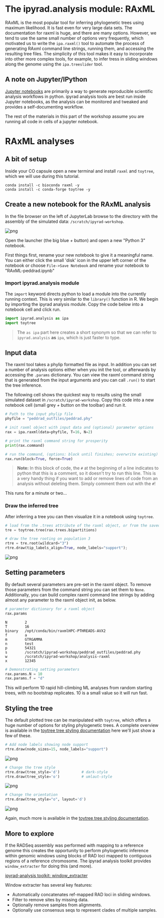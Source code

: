 
# The ipyrad.analysis module: **RAxML**

RAxML is the most popular tool for inferring phylogenetic trees using maximum
likelihood. It is fast even for very large data sets. The documentation for
raxml is huge, and there are many options. However, we tend to use the same small
number of options very frequently, which motivated us to write the `ipa.raxml()`
tool to automate the process of generating RAxml command line strings, running
them, and accessing the resulting tree files. The simplicity of this tool makes
it easy to incorporate into other more complex tools, for example, to infer
tress in sliding windows along the genome using the `ipa.treeslider` tool.

## A note on Jupyter/IPython
[Jupyter notebooks](http://jupyter.org/) are primarily a way to generate
reproducible scientific analysis workflows in python. ipyrad analysis tools are
best run inside Jupyter notebooks, as the analysis can be monitored and tweaked
and provides a self-documenting workflow.

The rest of the materials in this part of the workshop assume you are running
all code in cells of a jupyter notebook.

# **RAxML** analyses

## A bit of setup
Inside your CO capsule open a new terminal and install `raxml` and `toytree`,
which we will use during this tutorial.

```
conda install -c bioconda raxml -y
conda install -c conda-forge toytree -y
```

## Create a new notebook for the RAxML analysis
In the file browser on the left of JupyterLab browse to the directory with the
assembly of the simulated data: `/scratch/ipyrad-workshop`.

![png](images/CO-PCA-WorkshopDirectory.png)

Open the launcher (the big blue *+* button) and open a new "Python 3" notebook.

First things first, rename your new notebook to give it a meaningful name. You can
either click the small 'disk' icon in the upper left corner of the notebook or choose
`File->Save Notebook` and rename your notebook to "RAxML-peddrad.ipynb"

### Import ipyrad.analysis module
The `import` keyword directs python to load a module into the currently running
context. This is very similar to the `library()` function in R. We begin by
importing the ipyrad analysis module. Copy the code below into a
notebook cell and click run. 

```python
import ipyrad.analysis as ipa
import toytree
```
> The `as ipa` part here creates a short synonym so that we can refer to
`ipyrad.analysis` **as** `ipa`, which is just faster to type.

## Input data
The raxml tool takes a phylip formatted file as input. In addition you can set
a number of analysis options either when you init the tool, or afterwards by
accessing the `.params` dictionary. You can view the raxml command string that is
generated from the input arguments and you can call `.run()` to start the tree inference. 

The following cell shows the quickest way to results using the small simulated
dataset in `/scratch/ipyrad-workshop`. Copy this code into a new notebook cell
(small grey *+* button on the toolbar) and run it.

```python
# Path to the input phylip file
phyfile = "peddrad_outfiles/peddrad.phy"

# init raxml object with input data and (optional) parameter options
rax = ipa.raxml(data=phyfile, T=16, N=2)

# print the raxml command string for prosperity
print(rax.command)

# run the command, (options: block until finishes; overwrite existing)
rax.run(block=True, force=True)
```
> **Note:** In this block of code, the `#` at the beginning of a line indicates
to python that this is a comment, so it doesn't try to run this line. This is a
very handy thing if you want to add or remove lines of code from an analysis
without deleting them. Simply comment them out with the `#`!

This runs for a minute or two...

### Draw the inferred tree
After inferring a tree you can then visualize it in a notebook using `toytree`.

```python
# load from the .trees attribute of the raxml object, or from the saved tree file
tre = toytree.tree(rax.trees.bipartitions)

# draw the tree rooting on population 3
rtre = tre.root(wildcard="3")
rtre.draw(tip_labels_align=True, node_labels="support");
```

![png](images/CO-RAxML-TLDRExample.png)

## Setting parameters
By default several parameters are pre-set in the raxml object. To remove those
parameters from the command string you can set them to `None`. Additionally, you
can build complex raxml command line strings by adding almost any parameter to
the raxml object init, as below.

```python
# parameter dictionary for a raxml object
rax.params
```
```
N        2
T        16
binary   /opt/conda/bin/raxmlHPC-PTHREADS-AVX2
f        a
m        GTRGAMMA
n        test
p        54321
s        /scratch/ipyrad-workshop/peddrad_outfiles/peddrad.phy
w        /scratch/ipyrad-workshop/analysis-raxml
x        12345
```

```python
# Demonstrating setting parameters
rax.params.N = 10
rax.params.f = "d"
```
This will perform 10 rapid hill-climbing ML analyses from random starting trees,
with no bootstrap replicates. 10 is a small value so it will run fast.

## Styling the tree
The default plotted tree can be manipulated with `toytree`, which offers a huge
number of options for styling phylogenetic trees. A complete overview is available
in the [toytree tree styling documentation](https://toytree.readthedocs.io/en/latest/8-styling.html)
here we'll just show a few of these.

```python
# Add node labels showing node support
rtre.draw(node_sizes=15, node_labels="support")
```

![png](images/CO-RAxML-NodeSupport.png)

```python
# Change the tree style
rtre.draw(tree_style='d')          # dark-style
rtre.draw(tree_style='o')          # umlaut-style
```

![png](images/CO-RAxML-TreeStyles.png)

```python
# Change the orientation
rtre.draw(tree_style="o", layout='d')
```

![png](images/CO-RAxML-TreeLayout.png)

Again, much more is available in the [toytree tree styling documentation](https://toytree.readthedocs.io/en/latest/8-styling.html).

## More to explore
If the RADSeq assembly was performed with mapping to a reference genome
this creates the opportunity to perform phylogenetic inference within genomic
windows using blocks of RAD loci mapped to contiguous regions of a reference
chromosome. The ipyrad analysis toolkit provides `window_extracter` for doing
this (and more).

[ipyrad-analysis toolkit: window_extracter](https://ipyrad.readthedocs.io/en/latest/API-analysis/cookbook-window_extracter.html)

Window extracter has several key features:
* Automatically concatenates ref-mapped RAD loci in sliding windows.
* Filter to remove sites by missing data.
* Optionally remove samples from alignments.
* Optionally use consensus seqs to represent clades of multiple samples.
